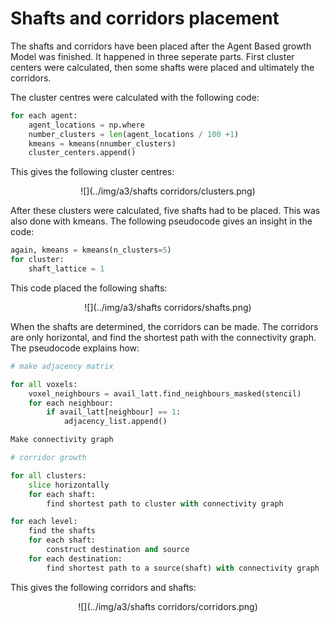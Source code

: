 # **Shafts and corridors placement**

The shafts and corridors have been placed after the Agent Based growth Model was finished. It happened in three seperate parts. First cluster centers were calculated, then some shafts were placed and ultimately the corridors.

The cluster centres were calculated with the following code:

```python
for each agent:
    agent_locations = np.where
    number_clusters = len(agent_locations / 100 +1)
    kmeans = kmeans(nnumber_clusters)
    cluster_centers.append()
```
This gives the following cluster centres:
<center>
    ![](../img/a3/shafts corridors/clusters.png)
</center>

After these clusters were calculated, five shafts had to be placed. This was also done with kmeans. The following pseudocode gives an insight in the code:

```python
again, kmeans = kmeans(n_clusters=5)
for cluster:
    shaft_lattice = 1
```

This code placed the following shafts:
<center>
    ![](../img/a3/shafts corridors/shafts.png)
</center>

When the shafts are determined, the corridors can be made. The corridors are only horizontal, and find the shortest path with the connectivity graph. The pseudocode explains how:

```python
# make adjacency matrix

for all voxels:
    voxel_neighbours = avail_latt.find_neighbours_masked(stencil)
    for each neighbour:
        if avail_latt[neighbour] == 1:
            adjacency_list.append()

Make connectivity graph

# corridor growth

for all clusters:
    slice horizontally
    for each shaft:
        find shortest path to cluster with connectivity graph

for each level:
    find the shafts
    for each shaft:
        construct destination and source
    for each destination:
        find shortest path to a source(shaft) with connectivity graph
```
This gives the following corridors and shafts:

<center>
    ![](../img/a3/shafts corridors/corridors.png)
</center>
